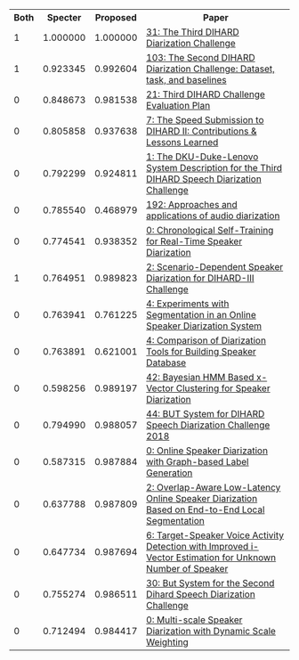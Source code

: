 <html><table><tr>
<th>Both</th>
<th>Specter</th>
<th>Proposed</th>
<th>Paper</th>
</tr>
<tr>
<td>1</td>
<td>1.000000</td>
<td>1.000000</td>
<td><a href="https://www.semanticscholar.org/paper/0ae4e3325e9d18f933c6399fff0dce975de5aebd">31: The Third DIHARD Diarization Challenge</a></td>
</tr>
<tr>
<td>1</td>
<td>0.923345</td>
<td>0.992604</td>
<td><a href="https://www.semanticscholar.org/paper/ff88699c6bac1b289272c445581541ad66848044">103: The Second DIHARD Diarization Challenge: Dataset, task, and baselines</a></td>
</tr>
<tr>
<td>0</td>
<td>0.848673</td>
<td>0.981538</td>
<td><a href="https://www.semanticscholar.org/paper/580b7f070ddd82d754cbd8267abc4700bc826692">21: Third DIHARD Challenge Evaluation Plan</a></td>
</tr>
<tr>
<td>0</td>
<td>0.805858</td>
<td>0.937638</td>
<td><a href="https://www.semanticscholar.org/paper/1ca5d9b69d419f9b6345ca4bc52bcc80c4e4a05b">7: The Speed Submission to DIHARD II: Contributions & Lessons Learned</a></td>
</tr>
<tr>
<td>0</td>
<td>0.792299</td>
<td>0.924811</td>
<td><a href="https://www.semanticscholar.org/paper/1497028daa5146959d2a556ec51f98d1eb3fff1f">1: The DKU-Duke-Lenovo System Description for the Third DIHARD Speech Diarization Challenge</a></td>
</tr>
<tr>
<td>0</td>
<td>0.785540</td>
<td>0.468979</td>
<td><a href="https://www.semanticscholar.org/paper/4794a61be8c750018176fa2639352d0e7f6b9c5e">192: Approaches and applications of audio diarization</a></td>
</tr>
<tr>
<td>0</td>
<td>0.774541</td>
<td>0.938352</td>
<td><a href="https://www.semanticscholar.org/paper/984cba97eaf27ff2c9c931e6c0c509abbefab195">0: Chronological Self-Training for Real-Time Speaker Diarization</a></td>
</tr>
<tr>
<td>1</td>
<td>0.764951</td>
<td>0.989823</td>
<td><a href="https://www.semanticscholar.org/paper/ba4b6b439cbcf81c035875a4b6b6dcf904545054">2: Scenario-Dependent Speaker Diarization for DIHARD-III Challenge</a></td>
</tr>
<tr>
<td>0</td>
<td>0.763941</td>
<td>0.761225</td>
<td><a href="https://www.semanticscholar.org/paper/3c609eb879eb9721e1fd72160c2a04a230d2c483">4: Experiments with Segmentation in an Online Speaker Diarization System</a></td>
</tr>
<tr>
<td>0</td>
<td>0.763891</td>
<td>0.621001</td>
<td><a href="https://www.semanticscholar.org/paper/21776da76c5a877dae9101cc07d4aa5034926003">4: Comparison of Diarization Tools for Building Speaker Database</a></td>
</tr>
<tr>
<td>0</td>
<td>0.598256</td>
<td>0.989197</td>
<td><a href="https://www.semanticscholar.org/paper/55277df8e04cc75d46470318d9ffbffe365527ee">42: Bayesian HMM Based x-Vector Clustering for Speaker Diarization</a></td>
</tr>
<tr>
<td>0</td>
<td>0.794990</td>
<td>0.988057</td>
<td><a href="https://www.semanticscholar.org/paper/be06d5fcaa3587ddb6ca3950561ec3d6ad95bf54">44: BUT System for DIHARD Speech Diarization Challenge 2018</a></td>
</tr>
<tr>
<td>0</td>
<td>0.587315</td>
<td>0.987884</td>
<td><a href="https://www.semanticscholar.org/paper/80d4aeb2fd8441d39d42037019df89c2de236c4a">0: Online Speaker Diarization with Graph-based Label Generation</a></td>
</tr>
<tr>
<td>0</td>
<td>0.637788</td>
<td>0.987809</td>
<td><a href="https://www.semanticscholar.org/paper/eeddc26f17f2ed10b47da2f1d390333437b60480">2: Overlap-Aware Low-Latency Online Speaker Diarization Based on End-to-End Local Segmentation</a></td>
</tr>
<tr>
<td>0</td>
<td>0.647734</td>
<td>0.987694</td>
<td><a href="https://www.semanticscholar.org/paper/181e1d4b08dc62237277a6a743576facd8c5e572">6: Target-Speaker Voice Activity Detection with Improved i-Vector Estimation for Unknown Number of Speaker</a></td>
</tr>
<tr>
<td>0</td>
<td>0.755274</td>
<td>0.986511</td>
<td><a href="https://www.semanticscholar.org/paper/8aa2c8f9d34db72d12ea99a38d4a3d9d528337ea">30: But System for the Second Dihard Speech Diarization Challenge</a></td>
</tr>
<tr>
<td>0</td>
<td>0.712494</td>
<td>0.984417</td>
<td><a href="https://www.semanticscholar.org/paper/e171ed4c7e19fdb5f6f9333ab5d6bd2ed9bdab2d">0: Multi-scale Speaker Diarization with Dynamic Scale Weighting</a></td>
</tr>
</table></html>
